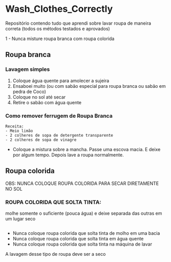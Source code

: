 # Wash_Clothes_Correctly
Repositório contendo tudo que aprendi sobre lavar roupa de maneira correta (todos os métodos testados e aprovados)

1 - Nunca misture roupa branca com roupa colorida

## Roupa branca

### Lavagem simples

1. Coloque água quente para amolecer a sujeira
2. Ensaboei muito (ou com sabão especial para roupa branca ou sabão em pedra de Coco)
3. Coloque no sol até secar
4. Retire o sabão com água quente 

### Como remover ferrugem de Roupa Branca
```
Receita:
- Meio limão
- 2 colheres de sopa de detergente transparente
- 2 colheres de sopa de vinagre
```
- Coloque a mistura sobre a mancha. Passe uma escova macia. E deixe por algum tempo. Depois lave a roupa normalmente.

## Roupa colorida

OBS: NUNCA COLOQUE ROUPA COLORIDA PARA SECAR DIRETAMENTE NO SOL

### ROUPA COLORIDA QUE SOLTA TINTA:

molhe somente o suficiente (pouca água) e deixe separada das outras em um lugar seco

<img src="">

- Nunca coloque roupa colorida que solta tinta de molho em uma bacia
- Nunca coloque roupa colorida que solta tinta em água quente
- Nunca coloque roupa colorida que solta tinta na máquina de lavar

A lavagem desse tipo de roupa deve ser a seco
